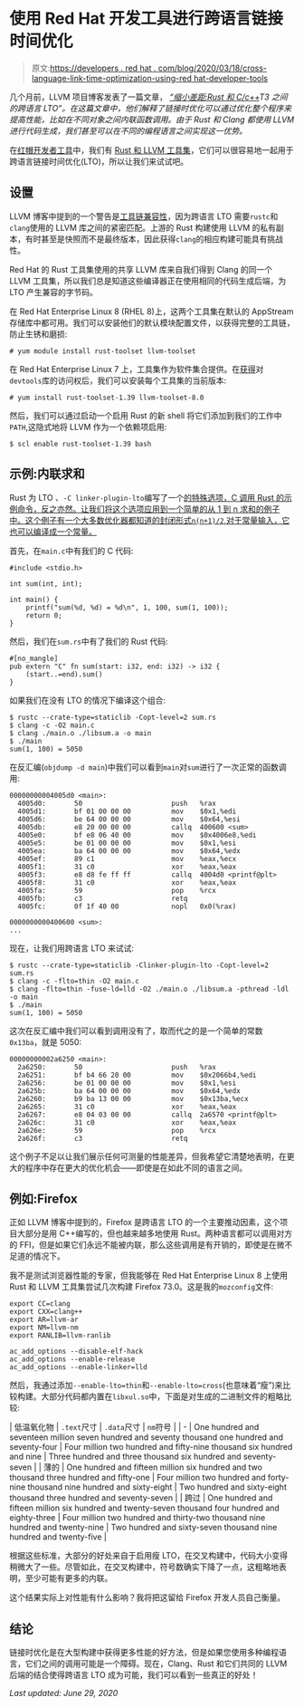 # 使用 Red Hat 开发工具进行跨语言链接时间优化

> 原文:[https://developers . red hat . com/blog/2020/03/18/cross-language-link-time-optimization-using-red hat-developer-tools](https://developers.redhat.com/blog/2020/03/18/cross-language-link-time-optimization-using-red-hat-developer-tools)

几个月前，LLVM 项目博客发表了一篇文章， *[“缩小差距:Rust 和 C/c++](http://blog.llvm.org/2019/09/closing-gap-cross-language-lto-between.html)T3 之间的跨语言 LTO”。在这篇文章中，他们解释了链接时优化可以通过优化整个程序来提高性能，比如在不同对象之间内联函数调用。由于 Rust 和 Clang 都使用 LLVM 进行代码生成，我们甚至可以在不同的编程语言之间实现这一优势。*

在[红帽开发者工具](https://developers.redhat.com/topics/developer-tools/)中，我们有 [Rust 和 LLVM 工具集](https://access.redhat.com/documentation/en-us/red_hat_developer_tools/1/)，它们可以很容易地一起用于跨语言链接时间优化(LTO)，所以让我们来试试吧。

## 设置

LLVM 博客中提到的一个警告是[工具链兼容性](https://doc.rust-lang.org/rustc/linker-plugin-lto.html#toolchain-compatibility)，因为跨语言 LTO 需要`rustc`和`clang`使用的 LLVM 库之间的紧密匹配。上游的 Rust 构建使用 LLVM 的私有副本，有时甚至是快照而不是最终版本，因此获得`clang`的相应构建可能具有挑战性。

Red Hat 的 Rust 工具集使用的共享 LLVM 库来自我们得到 Clang 的同一个 LLVM 工具集，所以我们总是知道这些编译器正在使用相同的代码生成后端，为 LTO 产生兼容的字节码。

在 Red Hat Enterprise Linux 8 (RHEL 8)上，这两个工具集在默认的 AppStream 存储库中都可用。我们可以安装他们的默认模块配置文件，以获得完整的工具链，防止生锈和磨损:

```
# yum module install rust-toolset llvm-toolset
```

在 Red Hat Enterprise Linux 7 上，工具集作为软件集合提供。在[获得](https://access.redhat.com/documentation/en-us/red_hat_developer_tools/1/html/using_rust_1.39_toolset/chap-rust-intro#sect-Rust-access)对`devtools`库的访问权后，我们可以安装每个工具集的当前版本:

```
# yum install rust-toolset-1.39 llvm-toolset-8.0
```

然后，我们可以通过启动一个启用 Rust 的新 shell 将它们添加到我们的工作中`PATH`,这隐式地将 LLVM 作为一个依赖项启用:

```
$ scl enable rust-toolset-1.39 bash
```

## 示例:内联求和

Rust 为 LTO 、`-C linker-plugin-lto`编写了一个[的特殊选项，C 调用 Rust 的示例命令，反之亦然。让我们将这个选项应用到一个简单的从 1 到 n 求和的例子中。这个例子有一个大多数优化器都知道的封闭形式`n(n+1)/2`,对于常量输入，它也可以编译成一个常量。](https://doc.rust-lang.org/rustc/linker-plugin-lto.html)

首先，在`main.c`中有我们的 C 代码:

```
#include <stdio.h>

int sum(int, int);

int main() {
    printf("sum(%d, %d) = %d\n", 1, 100, sum(1, 100));
    return 0;
}
```

然后，我们在`sum.rs`中有了我们的 Rust 代码:

```
#[no_mangle]
pub extern "C" fn sum(start: i32, end: i32) -> i32 {
    (start..=end).sum()
}
```

如果我们在没有 LTO 的情况下编译这个组合:

```
$ rustc --crate-type=staticlib -Copt-level=2 sum.rs
$ clang -c -O2 main.c
$ clang ./main.o ./libsum.a -o main
$ ./main
sum(1, 100) = 5050

```

在反汇编(`objdump -d main`)中我们可以看到`main`对`sum`进行了一次正常的函数调用:

```
00000000004005d0 <main>:
  4005d0:       50                      push   %rax
  4005d1:       bf 01 00 00 00          mov    $0x1,%edi
  4005d6:       be 64 00 00 00          mov    $0x64,%esi
  4005db:       e8 20 00 00 00          callq  400600 <sum>
  4005e0:       bf e8 06 40 00          mov    $0x4006e8,%edi
  4005e5:       be 01 00 00 00          mov    $0x1,%esi
  4005ea:       ba 64 00 00 00          mov    $0x64,%edx
  4005ef:       89 c1                   mov    %eax,%ecx
  4005f1:       31 c0                   xor    %eax,%eax
  4005f3:       e8 d8 fe ff ff          callq  4004d0 <printf@plt>
  4005f8:       31 c0                   xor    %eax,%eax
  4005fa:       59                      pop    %rcx
  4005fb:       c3                      retq
  4005fc:       0f 1f 40 00             nopl   0x0(%rax)

0000000000400600 <sum>:
...
```

现在，让我们用跨语言 LTO 来试试:

```
$ rustc --crate-type=staticlib -Clinker-plugin-lto -Copt-level=2 sum.rs
$ clang -c -flto=thin -O2 main.c
$ clang -flto=thin -fuse-ld=lld -O2 ./main.o ./libsum.a -pthread -ldl -o main
$ ./main
sum(1, 100) = 5050
```

这次在反汇编中我们可以看到调用没有了，取而代之的是一个简单的常数`0x13ba`，就是 5050:

```
00000000002a6250 <main>:
  2a6250:       50                      push   %rax
  2a6251:       bf b4 66 20 00          mov    $0x2066b4,%edi
  2a6256:       be 01 00 00 00          mov    $0x1,%esi
  2a625b:       ba 64 00 00 00          mov    $0x64,%edx
  2a6260:       b9 ba 13 00 00          mov    $0x13ba,%ecx
  2a6265:       31 c0                   xor    %eax,%eax
  2a6267:       e8 04 03 00 00          callq  2a6570 <printf@plt>
  2a626c:       31 c0                   xor    %eax,%eax
  2a626e:       59                      pop    %rcx
  2a626f:       c3                      retq
```

这个例子不足以让我们展示任何可测量的性能差异，但我希望它清楚地表明，在更大的程序中存在更大的优化机会——即使是在如此不同的语言之间。

## 例如:Firefox

正如 LLVM 博客中提到的，Firefox 是跨语言 LTO 的一个主要推动因素，这个项目大部分是用 C++编写的，但也越来越多地使用 Rust。两种语言都可以调用对方的 FFI，但是如果它们永远不能被内联，那么这些调用是有开销的，即使是在微不足道的情况下。

我不是测试浏览器性能的专家，但我能够在 Red Hat Enterprise Linux 8 上使用 Rust 和 LLVM 工具集尝试几次构建 Firefox 73.0。这是我的`mozconfig`文件:

```
export CC=clang
export CXX=clang++
export AR=llvm-ar
export NM=llvm-nm
export RANLIB=llvm-ranlib

ac_add_options --disable-elf-hack
ac_add_options --enable-release
ac_add_options --enable-linker=lld
```

然后，我通过添加`--enable-lto=thin`和`--enable-lto=cross`(也意味着“瘦”)来比较构建。大部分代码都内置在`libxul.so`中，下面是对生成的二进制文件的粗略比较:

| 低温氧化物 | `.text`尺寸 | `.data`尺寸 | `nm`符号 |
| - | One hundred and seventeen million seven hundred and seventy thousand one hundred and seventy-four | Four million two hundred and fifty-nine thousand six hundred and nine | Three hundred and three thousand six hundred and seventy-seven |
| 薄的 | One hundred and fifteen million six hundred and two thousand three hundred and fifty-one | Four million two hundred and forty-nine thousand nine hundred and sixty-eight | Two hundred and sixty-eight thousand three hundred and seventy-seven |
| 跨过 | One hundred and fifteen million six hundred and twenty-seven thousand four hundred and eighty-three | Four million two hundred and thirty-two thousand nine hundred and twenty-nine | Two hundred and sixty-seven thousand nine hundred and twenty-five |

根据这些标准，大部分的好处来自于启用瘦 LTO，在交叉构建中，代码大小变得稍微大了一些。尽管如此，在交叉构建中，符号数确实下降了一点，这粗略地表明，至少可能有更多的内联。

这个结果实际上对性能有什么影响？我将把这留给 Firefox 开发人员自己衡量。

## 结论

链接时优化是在大型构建中获得更多性能的好方法，但是如果您使用多种编程语言，它们之间的调用可能是一个障碍。现在，Clang、Rust 和它们共同的 LLVM 后端的结合使得跨语言 LTO 成为可能，我们可以看到一些真正的好处！

*Last updated: June 29, 2020*